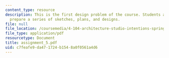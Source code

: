 ```yaml
---
content_type: resource
description: This is the first design problem of the course. Students are asked to
  prepare a series of sketches, plans, and designs.
file: null
file_location: /coursemedia/4-104-architecture-studio-intentions-spring-2005/c7feafe9da471724b1548a0f0561a4d6_assignment_5.pdf
file_type: application/pdf
resourcetype: Document
title: assignment_5.pdf
uid: c7feafe9-da47-1724-b154-8a0f0561a4d6
---
```

